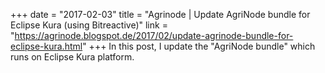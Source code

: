 +++
date = "2017-02-03"
title = "Agrinode | Update AgriNode bundle for Eclipse Kura (using Bitreactive)"
link = "https://agrinode.blogspot.de/2017/02/update-agrinode-bundle-for-eclipse-kura.html"
+++
In this post, I update the "AgriNode bundle" which runs on Eclipse Kura platform.